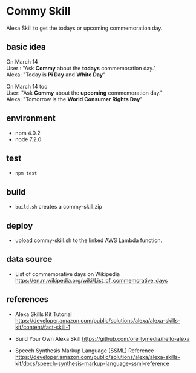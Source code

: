 # Commy Skill

Alexa Skill to get the todays or upcoming commemoration day.

## basic idea

On March 14<br/>
User : "Ask **Commy** about the **todays** commemoration day."<br/>
Alexa: "Today is **Pi Day** and **White Day**"

On March 14 too<br/>
User: "Ask **Commy** about the **upcoming** commemoration day."<br/>
Alexa:  "Tomorrow is the **World Consumer Rights Day**"

## environment
* npm 4.0.2
* node 7.2.0

## test
* `npm test`

## build
* `build.sh` creates a commy-skill.zip

## deploy
* upload commy-skill.sh to the linked AWS Lambda function.

## data source

* List of commemorative days on Wikipedia
https://en.m.wikipedia.org/wiki/List_of_commemorative_days

## references

* Alexa Skills Kit Tutorial
https://developer.amazon.com/public/solutions/alexa/alexa-skills-kit/content/fact-skill-1

* Build Your Own Alexa Skill
https://github.com/oreillymedia/hello-alexa

* Speech Synthesis Markup Language (SSML) Reference
https://developer.amazon.com/public/solutions/alexa/alexa-skills-kit/docs/speech-synthesis-markup-language-ssml-reference